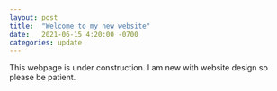 ```yaml
---
layout: post
title:  "Welcome to my new website"
date:   2021-06-15 4:20:00 -0700
categories: update
---
```

This webpage is under construction. I am new with website design so please be patient.
